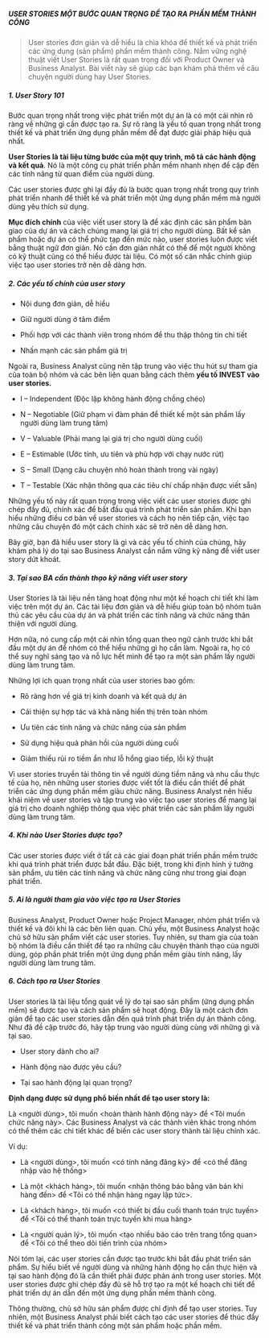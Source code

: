 ##### **USER STORIES MỘT BƯỚC QUAN TRỌNG ĐỂ TẠO RA PHẦN MỀM THÀNH CÔNG**

> User stories đơn giản và dễ hiểu là chìa khóa để thiết kế và phát triển các ứng dụng (sản phẩm) phần mềm thành công. Nắm vững nghệ thuật viết User Stories là rất quan trọng đối với Product Owner và Business Analyst. Bài viết này sẽ giúp các bạn khám phá thêm về câu chuyện người dùng hay User Stories.

##### **1. User Story 101**

Bước quan trọng nhất trong việc phát triển một dự án là có một cái nhìn rõ ràng về những gì cần được tạo ra. Sự rõ ràng là yếu tố quan trọng nhất trong thiết kế và phát triển ứng dụng phần mềm để đạt được giải pháp hiệu quả nhất.

**User Stories là tài liệu từng bước của một quy trình, mô tả các hành động và kết quả**. Nó là một công cụ phát triển phần mềm nhanh nhẹn đề cập đến các tính năng từ quan điểm của người dùng.

Các user stories được ghi lại đầy đủ là bước quan trọng nhất trong quy trình phát triển nhanh để thiết kế và phát triển một ứng dụng phần mềm mà người dùng yêu thích sử dụng.

**Mục đích chính** của việc viết user story là để xác định các sản phẩm bàn giao của dự án và cách chúng mang lại giá trị cho người dùng. Bất kể sản phẩm hoặc dự án có thể phức tạp đến mức nào, user stories luôn được viết bằng thuật ngữ đơn giản. Nó cần đơn giản nhất có thể để một người không có kỹ thuật cũng có thể hiểu được tài liệu. Có một số cân nhắc chính giúp việc tạo user stories trở nên dễ dàng hơn.

##### **2. Các yếu tố chính của user story**

- Nội dung đơn giản, dễ hiểu
    
- Giữ người dùng ở tâm điểm
    
- Phối hợp với các thành viên trong nhóm để thu thập thông tin chi tiết
    
- Nhấn mạnh các sản phẩm giá trị
    

Ngoài ra, Business Analyst cũng nên tập trung vào việc thu hút sự tham gia của toàn bộ nhóm và các bên liên quan bằng cách thêm **yếu tố INVEST vào user stories.**

- I – Independent (Độc lập không hành động chồng chéo)
    
- N – Negotiable (Giữ phạm vi đàm phán để thiết kế một sản phẩm lấy người dùng làm trung tâm)
    
- V – Valuable (Phải mang lại giá trị cho người dùng cuối)
    
- E – Estimable (Ước tính, ưu tiên và phù hợp với chạy nước rút)
    
- S – Small (Dạng câu chuyện nhỏ hoàn thành trong vài ngày)
    
- T – Testable (Xác nhận thông qua các tiêu chí chấp nhận được viết sẵn)
    

Những yếu tố này rất quan trọng trong việc viết các user stories được ghi chép đầy đủ, chính xác để bắt đầu quá trình phát triển sản phẩm. Khi bạn hiểu những điều cơ bản về user stories và cách họ nên tiếp cận, việc tạo những câu chuyện đó một cách chính xác sẽ trở nên dễ dàng hơn.

Bây giờ, bạn đã hiểu user story là gì và các yếu tố chính của chúng, hãy khám phá lý do tại sao Business Analyst cần nắm vững kỹ năng để viết user story dứt khoát.

##### **3. Tại sao BA cần thành thạo kỹ năng viết user story**

User Stories là tài liệu nền tảng hoạt động như một kế hoạch chi tiết khi làm việc trên một dự án. Các tài liệu đơn giản và dễ hiểu giúp toàn bộ nhóm tuân thủ các yêu cầu của dự án và phát triển các tính năng và chức năng thân thiện với người dùng.

Hơn nữa, nó cung cấp một cái nhìn tổng quan theo ngữ cảnh trước khi bắt đầu một dự án để nhóm có thể hiểu những gì họ cần làm. Ngoài ra, họ có thể suy nghĩ sáng tạo và nỗ lực hết mình để tạo ra một sản phẩm lấy người dùng làm trung tâm.

Những lợi ích quan trọng nhất của user stories bao gồm:

- Rõ ràng hơn về giá trị kinh doanh và kết quả dự án
    
- Cải thiện sự hợp tác và khả năng hiển thị trên toàn nhóm
    
- Ưu tiên các tính năng và chức năng của sản phẩm
    
- Sử dụng hiệu quả phản hồi của người dùng cuối
    
- Giảm thiểu rủi ro tiềm ẩn như lỗ hổng giao tiếp, lỗi kỹ thuật
    

Vì user stories truyền tải thông tin về người dùng tiềm năng và nhu cầu thực tế của họ, nên những user stories được viết tốt là điều cần thiết để phát triển các ứng dụng phần mềm giàu chức năng. Business Analyst nên hiểu khái niệm về user stories và tập trung vào việc tạo user stories để mang lại giá trị cho doanh nghiệp thông qua việc phát triển các sản phẩm lấy người dùng làm trung tâm.

##### **4. Khi nào User Stories được tạo?**

Các user stories được viết ở tất cả các giai đoạn phát triển phần mềm trước khi quá trình phát triển được bắt đầu. Đặc biệt, trong khi định hình ý tưởng sản phẩm, ưu tiên các tính năng và chức năng cũng như trong giai đoạn phát triển.

##### **5. Ai là người tham gia vào việc tạo ra User Stories**

Business Analyst, Product Owner hoặc Project Manager, nhóm phát triển và thiết kế và đôi khi là các bên liên quan. Chủ yếu, một Business Analyst hoặc chủ sở hữu sản phẩm viết các user stories. Tuy nhiên, sự tham gia của toàn bộ nhóm là điều cần thiết để tạo ra những câu chuyện thành thạo của người dùng, góp phần phát triển một ứng dụng phần mềm giàu tính năng, lấy người dùng làm trung tâm.

##### **6. Cách tạo ra User Stories**

User stories là tài liệu tổng quát về lý do tại sao sản phẩm (ứng dụng phần mềm) sẽ được tạo và cách sản phẩm sẽ hoạt động. Đây là một cách đơn giản để tạo các user stories dẫn đến quá trình phát triển dự án thành công. Như đã đề cập trước đó, hãy tập trung vào người dùng cùng với những gì và tại sao.

- User story dành cho ai?
    
- Hành động nào được yêu cầu?
    
- Tại sao hành động lại quan trọng?
    

**Định dạng được sử dụng phổ biến nhất để tạo user story là:**

Là <người dùng>, tôi muốn <hoàn thành hành động này> để <Tôi muốn chức năng này>. Các Business Analyst và các thành viên khác trong nhóm có thể thêm các chi tiết khác để biến các user story thành tài liệu chính xác.

Ví dụ:

- Là <người dùng>, tôi muốn <có tính năng đăng ký> để <có thể đăng nhập vào hệ thống>
    
- Là một <khách hàng>, tôi muốn <nhận thông báo bằng văn bản khi hàng đến> để <Tôi có thể nhận hàng ngay lập tức>.
    
- Là <khách hàng>, tôi muốn <có thiết bị đầu cuối thanh toán trực tuyến> để <Tôi có thể thanh toán trực tuyến khi mua hàng>
    
- Là <người quản lý>, tôi muốn <tạo nhiều báo cáo trên trang tổng quan> để <Tôi có thể theo dõi tiến trình của nhóm>
    

Nói tóm lại, các user stories cần được tạo trước khi bắt đầu phát triển sản phẩm. Sự hiểu biết về người dùng và những hành động họ cần thực hiện và tại sao hành động đó là cần thiết phải được phản ánh trong user stories. Một user stories được ghi chép đầy đủ sẽ hỗ trợ tạo ra một kế hoạch chi tiết để phát triển dự án dẫn đến một ứng dụng phần mềm thành công.

Thông thường, chủ sở hữu sản phẩm được chỉ định để tạo user stories. Tuy nhiên, một Business Analyst phải biết cách tạo các user stories để thúc đẩy thiết kế và phát triển thành công một sản phẩm hoặc phần mềm.